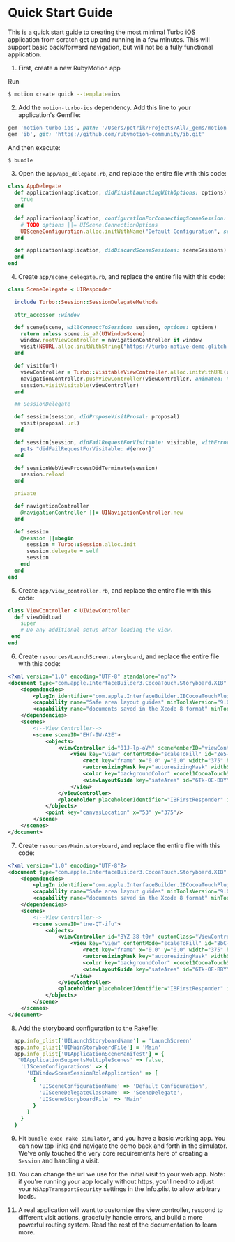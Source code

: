 # Quick Start Guide

This is a quick start guide to creating the most minimal Turbo iOS application from scratch get up and running in a few minutes. This will support basic back/forward navigation, but will not be a fully functional application.

1. First, create a new RubyMotion app

Run 

```bash
$ motion create quick --template=ios
```

2. Add the `motion-turbo-ios` dependency. Add this line to your application's Gemfile:

```ruby
gem 'motion-turbo-ios', path: '/Users/petrik/Projects/All/_gems/motion-turbo-ios'
gem 'ib', git: 'https://github.com/rubymotion-community/ib.git'
```

And then execute:

```bash
$ bundle
```

3. Open the `app/app_delegate.rb`, and replace the entire file with this code:

```ruby
class AppDelegate
  def application(application, didFinishLaunchingWithOptions: options)
    true
  end

  def application(application, configurationForConnectingSceneSession: connectingSceneSession, options: options)
    # TODO options ||= UIScene.ConnectionOptions
    UISceneConfiguration.alloc.initWithName("Default Configuration", sessionRole: connectingSceneSession.role)
  end

  def application(application, didDiscardSceneSessions: sceneSessions)
  end
end
```

4. Create `app/scene_delegate.rb`, and replace the entire file with this code:

```ruby
class SceneDelegate < UIResponder

  include Turbo::Session::SessionDelegateMethods

  attr_accessor :window

  def scene(scene, willConnectToSession: session, options: options)
    return unless scene.is_a?(UIWindowScene)
    window.rootViewController = navigationController if window
    visit(NSURL.alloc.initWithString("https://turbo-native-demo.glitch.me"))
  end

  def visit(url)
    viewController = Turbo::VisitableViewController.alloc.initWithURL(url)
    navigationController.pushViewController(viewController, animated: true)
    session.visitVisitable(viewController)
  end

  ## SessionDelegate

  def session(session, didProposeVisitProsal: proposal)
    visit(proposal.url)
  end

  def session(session, didFailRequestForVisitable: visitable, withError: error)
    puts "didFailRequestForVisitable: #{error}"
  end

  def sessionWebViewProcessDidTerminate(session)
    session.reload
  end

  private

  def navigationController
    @navigationController ||= UINavigationController.new
  end

  def session
    @session ||=begin
      session = Turbo::Session.alloc.init
      session.delegate = self
      session
    end
  end
end
```

5. Create `app/view_controller.rb`, and replace the entire file with this code:

```ruby
class ViewController < UIViewController
  def viewDidLoad
    super
    # Do any additional setup after loading the view.
 end
end
```

6. Create `resources/LaunchScreen.storyboard`, and replace the entire file with this code:

```xml
<?xml version="1.0" encoding="UTF-8" standalone="no"?>
<document type="com.apple.InterfaceBuilder3.CocoaTouch.Storyboard.XIB" version="3.0" toolsVersion="13122.16" targetRuntime="iOS.CocoaTouch" propertyAccessControl="none" useAutolayout="YES" launchScreen="YES" useTraitCollections="YES" useSafeAreas="YES" colorMatched="YES" initialViewController="01J-lp-oVM">
    <dependencies>
        <plugIn identifier="com.apple.InterfaceBuilder.IBCocoaTouchPlugin" version="13104.12"/>
        <capability name="Safe area layout guides" minToolsVersion="9.0"/>
        <capability name="documents saved in the Xcode 8 format" minToolsVersion="8.0"/>
    </dependencies>
    <scenes>
        <!--View Controller-->
        <scene sceneID="EHf-IW-A2E">
            <objects>
                <viewController id="01J-lp-oVM" sceneMemberID="viewController">
                    <view key="view" contentMode="scaleToFill" id="Ze5-6b-2t3">
                        <rect key="frame" x="0.0" y="0.0" width="375" height="667"/>
                        <autoresizingMask key="autoresizingMask" widthSizable="YES" heightSizable="YES"/>
                        <color key="backgroundColor" xcode11CocoaTouchSystemColor="systemBackgroundColor" cocoaTouchSystemColor="whiteColor"/>
                        <viewLayoutGuide key="safeArea" id="6Tk-OE-BBY"/>
                    </view>
                </viewController>
                <placeholder placeholderIdentifier="IBFirstResponder" id="iYj-Kq-Ea1" userLabel="First Responder" sceneMemberID="firstResponder"/>
            </objects>
            <point key="canvasLocation" x="53" y="375"/>
        </scene>
    </scenes>
</document>

```

7. Create `resources/Main.storyboard`, and replace the entire file with this code:

```xml
<?xml version="1.0" encoding="UTF-8"?>
<document type="com.apple.InterfaceBuilder3.CocoaTouch.Storyboard.XIB" version="3.0" toolsVersion="13122.16" targetRuntime="iOS.CocoaTouch" propertyAccessControl="none" useAutolayout="YES" useTraitCollections="YES" useSafeAreas="YES" colorMatched="YES" initialViewController="BYZ-38-t0r">
    <dependencies>
        <plugIn identifier="com.apple.InterfaceBuilder.IBCocoaTouchPlugin" version="13104.12"/>
        <capability name="Safe area layout guides" minToolsVersion="9.0"/>
        <capability name="documents saved in the Xcode 8 format" minToolsVersion="8.0"/>
    </dependencies>
    <scenes>
        <!--View Controller-->
        <scene sceneID="tne-QT-ifu">
            <objects>
                <viewController id="BYZ-38-t0r" customClass="ViewController" customModuleProvider="target" sceneMemberID="viewController">
                    <view key="view" contentMode="scaleToFill" id="8bC-Xf-vdC">
                        <rect key="frame" x="0.0" y="0.0" width="375" height="667"/>
                        <autoresizingMask key="autoresizingMask" widthSizable="YES" heightSizable="YES"/>
                        <color key="backgroundColor" xcode11CocoaTouchSystemColor="systemBackgroundColor" cocoaTouchSystemColor="whiteColor"/>
                        <viewLayoutGuide key="safeArea" id="6Tk-OE-BBY"/>
                    </view>
                </viewController>
                <placeholder placeholderIdentifier="IBFirstResponder" id="dkx-z0-nzr" sceneMemberID="firstResponder"/>
            </objects>
        </scene>
    </scenes>
</document>
```

8. Add the storyboard configuration to the Rakefile:

```ruby
  app.info_plist['UILaunchStoryboardName'] = 'LaunchScreen'
  app.info_plist['UIMainStoryboardFile'] = 'Main'
  app.info_plist['UIApplicationSceneManifest'] = {
   'UIApplicationSupportsMultipleScenes' => false,
    'UISceneConfigurations' => {
      'UIWindowSceneSessionRoleApplication' => [
        {
          'UISceneConfigurationName' => 'Default Configuration',
          'UISceneDelegateClassName' => 'SceneDelegate',
          'UISceneStoryboardFile' => 'Main'
        }
      ]
    }
  }
```

9. Hit `bundle exec rake simulator`, and you have a basic working app. You can now tap links and navigate the demo back and forth in the simulator. We've only touched the very core requirements here of creating a `Session` and handling a visit.

10. You can change the url we use for the initial visit to your web app. Note: if you're running your app locally without https, you'll need to adjust your `NSAppTransportSecurity` settings in the Info.plist to allow arbitrary loads.

11. A real application will want to customize the view controller, respond to different visit actions, gracefully handle errors, and build a more powerful routing system. Read the rest of the documentation to learn more.

